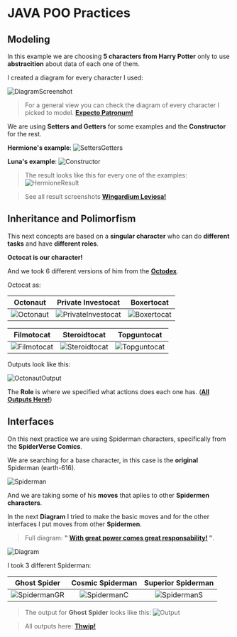 # JAVA POO Practices
## Modeling
In this example we are choosing **5 characters from Harry Potter** only to use **abstracition** about data of each one of them.

I created a diagram for every character I used:

![DiagramScreenshot](/screenshots/Diagram.png)

> For a general view you can check the diagram of every character I picked to model.
**[Expecto Patronum!](https://miro.com/app/board/uXjVO722ibo=/?share_link_id=586921336453)**

We are using **Setters and Getters** for some examples and the **Constructor** for the rest.

**Hermione's example**:
![SettersGetters](/screenshots/SettersGetters.png)

**Luna's example**:
![Constructor](/screenshots/Constructor.png)

> The result looks like this for every one of the examples:
![HermioneResult](/screenshots/Results/Hermione.png)

> See all result screenshots **[Wingardium Leviosa!](/screenshots/Results/)**

## Inheritance and Polimorfism
This next concepts are based on a **singular character** who can do **different tasks** and have **different roles**.

**Octocat is our character!**

And we took 6 different versions of him from the **[Octodex](https://octodex.github.com)**.

Octocat as:

| Octonaut | Private Investocat | Boxertocat |
| :---: | :---: | :---: |
| ![Octonaut](/screenshots/OctocatScreenshots/octonaut.jpg) | ![PrivateInvestocat](/screenshots/OctocatScreenshots/privateinvestocat.jpg) | ![Boxertocat](/screenshots/OctocatScreenshots/boxertocat_octodex.jpg) 

| Filmotocat | Steroidtocat | Topguntocat |
| :---: | :---: | :---: |
| ![Filmotocat](/screenshots/OctocatScreenshots/filmtocat.png) | ![Steroidtocat](/screenshots/OctocatScreenshots/steroidtocat.png) | ![Topguntocat](/screenshots/OctocatScreenshots/topguntocat.png) |

Outputs look like this:

![OctonautOutput](/screenshots/OctocatScreenshots/Results/Octocat%2001.png)

The **Role** is where we specified what actions does each one has. (**[All Outputs Here!](/screenshots/OctocatScreenshots/Results/)**)

## Interfaces
On this next practice we are using Spiderman characters, specifically from the **SpiderVerse Comics**.

We are searching for a base character, in this case is the **original** Spiderman (earth-616).

![Spiderman](/screenshots/SpiderVersions/Spiderman.jpg)

And we are taking some of his **moves** that aplies to other **Spidermen characters**.

In the next **Diagram** I tried to make the basic moves and for the other interfaces I put moves from other **Spidermen**.

> Full diagram: **" [With great power comes great responsability!](https://miro.com/app/board/uXjVO7cPwWI=/?share_link_id=327805446177) "**.

![Diagram](/screenshots/SpiderVersions/SpiderDiagram.png)

I took 3 different Spiderman:

| Ghost Spider | Cosmic Spiderman | Superior Spiderman |
| :---: | :---: | :---: |
| ![SpidermanGR](/screenshots/SpiderVersions/SpidermanGR.jpg) | ![SpidermanC](/screenshots/SpiderVersions/SpidermanCosmic.jpg) | ![SpidermanS](/screenshots/SpiderVersions/Superior%20Spiderman.png) | 

> The output for **Ghost Spider** looks like this:
![Output](/screenshots/SpiderVersions/Results/SpidermanGR.png)

> All outputs here: **[Thwip!](/screenshots/SpiderVersions/Results/)**